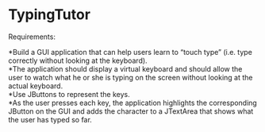 # TypingTutor

Requirements:

*Build a GUI application that can help users learn to “touch type” (i.e. type correctly without looking at the keyboard). <br />
*The application should display a virtual keyboard and should allow the user to watch what he or she is typing on the screen without looking at the actual keyboard. <br />
*Use JButtons to represent the keys. <br />
*As the user presses each key, the application highlights the corresponding JButton on the GUI and adds the character to a JTextArea that shows what the user has typed so far. <br />
